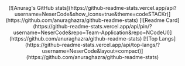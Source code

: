 <center>
[![Anurag's GitHub stats](https://github-readme-stats.vercel.app/api?username=NeserCode&show_icons=true&theme=codeSTACKr)](https://github.com/anuraghazra/github-readme-stats)
[![Readme Card](https://github-readme-stats.vercel.app/api/pin/?username=NeserCode&repo=Team-Application&repo=NCodeUI)](https://github.com/anuraghazra/github-readme-stats)
[![Top Langs](https://github-readme-stats.vercel.app/api/top-langs/?username=NeserCode&layout=compact)](https://github.com/anuraghazra/github-readme-stats)
</center>
